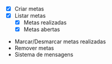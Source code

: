 - [x] Criar metas
- [x] Listar  metas
    - [x] Metas realizadas
    - [x] Metas  abertas
- Marcar/Desmarcar metas realizadas
- Remover metas
- Sistema de mensagens